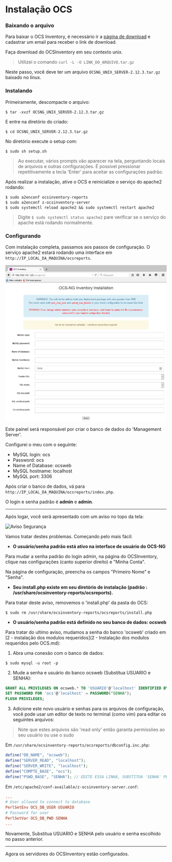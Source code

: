 # Instalação OCS

### Baixando o arquivo

Para baixar o OCS Inventory, é necessário ir a [página de download](https://ocsinventory-ng.org/?page_id=1548&lang=en) e cadastrar um email para receber o link de download.

Faça download do OCSInventory em seu contexto unix.
> Utilizei o comando `curl -L -O LINK_DO_ARQUIVO.tar.gz`

Neste passo, você deve ter um arquivo `OCSNG_UNIX_SERVER-2.12.3.tar.gz` baixado no linux.

### Instalando

Primeiramente, descompacte o arquivo:
```console
$ tar -xvzf OCSNG_UNIX_SERVER-2.12.3.tar.gz
```

E entre na diretório do criado:
```console
$ cd OCSNG_UNIX_SERVER-2.12.3.tar.gz
```

No diretório execute o setup com:
```console
$ sudo sh setup.sh
```

> Ao executar, vários prompts vão aparecer na tela, perguntando locais de arquivos e outras configurações. É possível pressionar repetitivamente a tecla 'Enter' para aceitar as configurações padrão.

Após realizar a instalação, ative o OCS e reinicialize o serviço do apache2 rodando:
```console
$ sudo a2enconf ocsinventory-reports
$ sudo a2enconf z-ocsinventory-server
$ sudo systemctl reload apache2 && sudo systemctl restart apache2
```

> Digite `$ sudo systemctl status apache2` pare verificar se o serviço do apache está rodando normalmente.

### Configurando

Com instalação completa, passamos aos passos de configuração. O serviço apache2 estará rodando uma interface em `http://IP_LOCAL_DA_MAQUINA/ocsreports`.

![Painel Setup Ocs](painel_setup_ocs.png "Painel")

Este painel será responsável por criar o banco de dados do 'Management Server'.

Configurei o meu com o seguinte:
- MySQL login: ocs
- Password: ocs
- Name of Database: ocsweb
- MySQL hostname: localhost
- MySQL port: 3306

Após criar o banco de dados, vá para `http://IP_LOCAL_DA_MAQUINA/ocsreports/index.php`.

O login e senha padrão é **admin** e **admin**.

--- 

Após logar, você será apresentado com um aviso no topo da tela:

![Aviso Segurança](alerta_segurança.png "Alerta")

Vamos tratar destes problemas. Começando pelo mais fácil:



 - **O usuário/senha padrão está ativo na interface de usuário do OCS-NG**



Para mudar a senha padrão do login admin, na página do OCSInventory, clique nas configurações (canto superior direito) e "Minha Conta".

Na página de configuração, preencha os campos "Primeiro Nome" e "Senha".



- **Seu install.php existe em seu diretório de instalação (padrão : /usr/share/ocsinventory-reports/ocsreports).**


Para tratar deste aviso, removemos o 'install.php' da pasta do OCS:
```console
$ sudo rm /usr/share/ocsinventory-reports/ocsreports/install.php
```


 

- **O usuário/senha padrão está definido no seu banco de dados: ocsweb**

Para tratar do ultimo aviso, mudamos a senha do banco 'ocsweb' criado em [2 - instalação dos modulos requeridos](2 - Instalação dos modulos requeridos pelo OCS.md):

1. Abra uma conexão com o banco de dados:
```console
$ sudo mysql -u root -p
```
2. Mude a senha e usuário do banco ocsweb (Substitua USUARIO e SENHA):
```sql
GRANT ALL PRIVILEGES ON ocsweb.* TO 'USUARIO'@'localhost' IDENTIFIED BY 'SENHA' WITH GRANT OPTION;
SET PASSWORD FOR 'ocs'@'localhost' = PASSWORD("SENHA");
FLUSH PRIVILEGES;
```
3. Adicione este novo usuário e senhas para os arquivos de configuração, você pode usar um editor de texto no terminal (como vim) para editar os seguintes arquivos:
> Note que estes arquivos são 'read only' então garanta permissões ao seu usuário ou use o sudo

Em `/usr/share/ocsinventory-reports/ocsreports/dbconfig.inc.php`:
```php
define("DB_NAME", "ocsweb");
define("SERVER_READ", "localhost");
define("SERVER_WRITE", "localhost");
define("COMPTE_BASE", "ocs");
define("PSWD_BASE", "SENHA"); // EDITE ESSA LINHA, SUBSTITUA 'SENHA' PELA SENHA DO PASSO ANTERIOR
```

Em `/etc/apache2/conf-available/z-ocsinventory-server.conf`:
```conf
...
# User allowed to connect to database
PerlSetEnv OCS_DB_USER USUARIO
# Password for user
PerlSetVar OCS_DB_PWD SENHA
...
```
Novamente, Substitua USUARIO e SENHA pelo usuário e senha escolhido no passo anterior.

--- 

Agora os servidores do OCSInventory estão configurados.





